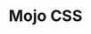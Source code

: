 ---
codehost: https://github.com/mojocss/mojocss
logohandle: mojocss
sort: mojocss
title: Mojo CSS
twitter: https://x.com/mojocss
website: https://mojocss.com/
---